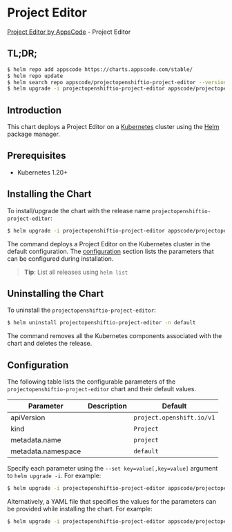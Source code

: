 # Project Editor

[Project Editor by AppsCode](https://appscode.com) - Project Editor

## TL;DR;

```bash
$ helm repo add appscode https://charts.appscode.com/stable/
$ helm repo update
$ helm search repo appscode/projectopenshiftio-project-editor --version=v0.18.0
$ helm upgrade -i projectopenshiftio-project-editor appscode/projectopenshiftio-project-editor -n default --create-namespace --version=v0.18.0
```

## Introduction

This chart deploys a Project Editor on a [Kubernetes](http://kubernetes.io) cluster using the [Helm](https://helm.sh) package manager.

## Prerequisites

- Kubernetes 1.20+

## Installing the Chart

To install/upgrade the chart with the release name `projectopenshiftio-project-editor`:

```bash
$ helm upgrade -i projectopenshiftio-project-editor appscode/projectopenshiftio-project-editor -n default --create-namespace --version=v0.18.0
```

The command deploys a Project Editor on the Kubernetes cluster in the default configuration. The [configuration](#configuration) section lists the parameters that can be configured during installation.

> **Tip**: List all releases using `helm list`

## Uninstalling the Chart

To uninstall the `projectopenshiftio-project-editor`:

```bash
$ helm uninstall projectopenshiftio-project-editor -n default
```

The command removes all the Kubernetes components associated with the chart and deletes the release.

## Configuration

The following table lists the configurable parameters of the `projectopenshiftio-project-editor` chart and their default values.

|     Parameter      | Description |               Default                |
|--------------------|-------------|--------------------------------------|
| apiVersion         |             | <code>project.openshift.io/v1</code> |
| kind               |             | <code>Project</code>                 |
| metadata.name      |             | <code>project</code>                 |
| metadata.namespace |             | <code>default</code>                 |


Specify each parameter using the `--set key=value[,key=value]` argument to `helm upgrade -i`. For example:

```bash
$ helm upgrade -i projectopenshiftio-project-editor appscode/projectopenshiftio-project-editor -n default --create-namespace --version=v0.18.0 --set apiVersion=project.openshift.io/v1
```

Alternatively, a YAML file that specifies the values for the parameters can be provided while
installing the chart. For example:

```bash
$ helm upgrade -i projectopenshiftio-project-editor appscode/projectopenshiftio-project-editor -n default --create-namespace --version=v0.18.0 --values values.yaml
```
